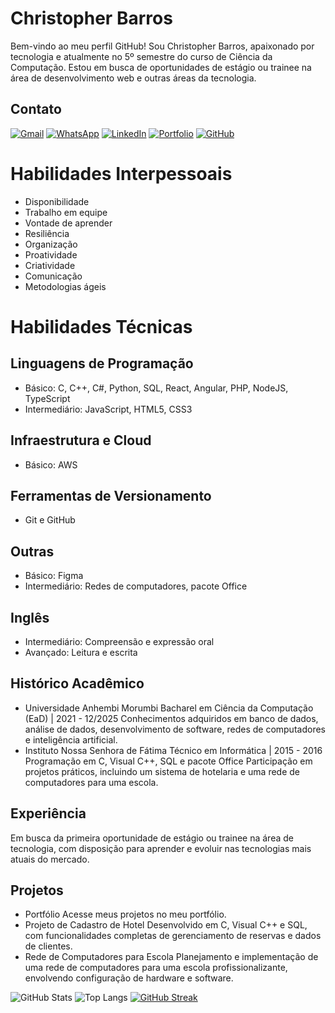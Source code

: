 # Christopher Barros
Bem-vindo ao meu perfil GitHub! Sou Christopher Barros, apaixonado por tecnologia e atualmente no 5º semestre do curso de Ciência da Computação. Estou em busca de oportunidades de estágio ou trainee na área de desenvolvimento web e outras áreas da tecnologia.

## Contato
[![Gmail](https://img.shields.io/badge/Gmail-333333?style=for-the-badge&logo=gmail&logoColor=red)](mailto:chrisbmineiro@gmail.com)
[![WhatsApp](https://img.shields.io/badge/WhatsApp-25D366?style=for-the-badge&logo=whatsapp&logoColor=white)](https://wa.me/+5511985154394)
[![LinkedIn](https://img.shields.io/badge/LinkedIn-0077B5?style=for-the-badge&logo=linkedin&logoColor=white)](https://www.linkedin.com/in/chrisbmineiro/)
[![Portfolio](https://img.shields.io/badge/Portfolio-FF5722?style=for-the-badge&logo=todoist&logoColor=white)](https://chrisbmineiro.github.io/portfolio3)
[![GitHub](https://img.shields.io/badge/GitHub-100000?style=for-the-badge&logo=github&logoColor=white)](https://github.com/chrisbmineiro)
# Habilidades Interpessoais
- Disponibilidade
- Trabalho em equipe
- Vontade de aprender
- Resiliência
- Organização
- Proatividade
- Criatividade
- Comunicação
- Metodologias ágeis
# Habilidades Técnicas
## Linguagens de Programação
- Básico: C, C++, C#, Python, SQL, React, Angular, PHP, NodeJS, TypeScript
- Intermediário: JavaScript, HTML5, CSS3
## Infraestrutura e Cloud
- Básico: AWS
## Ferramentas de Versionamento
- Git e GitHub
## Outras
- Básico: Figma
- Intermediário: Redes de computadores, pacote Office
## Inglês
- Intermediário: Compreensão e expressão oral
- Avançado: Leitura e escrita
## Histórico Acadêmico
- Universidade Anhembi Morumbi
Bacharel em Ciência da Computação (EaD) | 2021 - 12/2025
Conhecimentos adquiridos em banco de dados, análise de dados, desenvolvimento de software, redes de computadores e inteligência artificial.
- Instituto Nossa Senhora de Fátima
Técnico em Informática | 2015 - 2016
Programação em C, Visual C++, SQL e pacote Office
Participação em projetos práticos, incluindo um sistema de hotelaria e uma rede de computadores para uma escola.
## Experiência
Em busca da primeira oportunidade de estágio ou trainee na área de tecnologia, com disposição para aprender e evoluir nas tecnologias mais atuais do mercado.
## Projetos
- Portfólio
Acesse meus projetos no meu portfólio.
- Projeto de Cadastro de Hotel
Desenvolvido em C, Visual C++ e SQL, com funcionalidades completas de gerenciamento de reservas e dados de clientes.
- Rede de Computadores para Escola
Planejamento e implementação de uma rede de computadores para uma escola profissionalizante, envolvendo configuração de hardware e software.

![GitHub Stats](https://github-readme-stats.vercel.app/api?username=chrisbmineiro&theme=transparent&bg_color=000&border_color=30A3DC&show_icons=true&icon_color=30A3DC&title_color=E94D5F&text_color=FFF)
![Top Langs](https://github-readme-stats-git-masterrstaa-rickstaa.vercel.app/api/top-langs/?username=chrisbmineiro&bg_color=000&border_color=30A3DC&title_color=E94D5F&text_color=FFF)
[![GitHub Streak](https://streak-stats.demolab.com/?user=chrisbmineiro&theme=bear&background=000&border=30A3DC&dates=FFF)](https://git.io/streak-stats)



